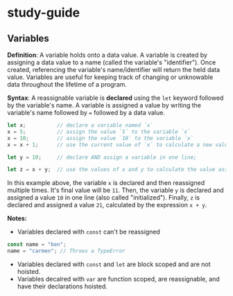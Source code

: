 # study-guide

## Variables

**Definition**: A variable holds onto a data value. A variable is created by assigning a data value to a name (called the variable's "identifier"). Once created, referencing the variable's name/identifier will return the held data value. Variables are useful for keeping track of changing or unknowable data throughout the lifetime of a program.

**Syntax**: A reassignable variable is **declared** using the `let` keyword followed by the variable's name.  A variable is assigned a value by writing the variable's name followed by `=` followed by a data value. 

```js
let x;          // declare a variable named `x`
x = 5;          // assign the value `5` to the variable `x`
x = 10;         // assign the value `10` to the variable `x`
x = x + 1;      // use the current value of `x` to calculate a new value assigned to `x`

let y = 10;     // declare AND assign a variable in one line;

let z = x + y;  // use the values of x and y to calculate the value assigned to the newly declared variable `z`
```

In this example above, the variable `x` is declared and then reassigned multiple times. It's final value will be `11`. Then, the variable `y` is declared and assigned a value `10` in one line (also called "initialized"). Finally, `z` is declared and assigned a value `21`, calculated by the expression `x + y`. 

**Notes:** 

* Variables declared with `const` can't be reassigned

```js
const name = "ben";
name = "carmen"; // Throws a TypeError
```

* Variables declared with `const` and `let` are block scoped and are not hoisted.
* Variables decalred with `var` are function scoped, are reassignable, and have their declarations hoisted.
